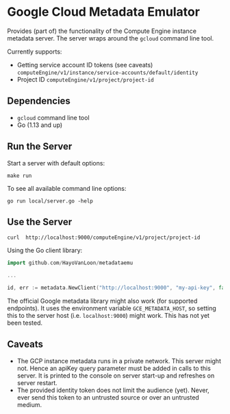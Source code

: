 # Google Cloud Metadata Emulator

Provides (part of) the functionality of the Compute Engine instance metadata
server. The server wraps around the `gcloud` command line tool.

Currently supports:

* Getting service account ID tokens (see caveats)
  `computeEngine/v1/instance/service-accounts/default/identity`
* Project ID
  `computeEngine/v1/project/project-id`


## Dependencies

* `gcloud` command line tool
* Go (1.13 and up)


## Run the Server

Start a server with default options:
```shell script
make run
```

To see all available command line options:
```shell script
go run local/server.go -help
```

## Use the Server

```shell script
curl  http://localhost:9000/computeEngine/v1/project/project-id
```

Using the Go client library:
```go
import github.com/HayoVanLoon/metadataemu

...

id, err := metadata.NewClient("http://localhost:9000", "my-api-key", false).ProjectID()
```

The official Google metadata library might also work (for supported endpoints). 
It uses the environment variable `GCE_METADATA_HOST`, so setting this to the 
server host (i.e. `localhost:9000`) might work. This has not yet been tested.


## Caveats

* The GCP instance metadata runs in a private network. This server might not. 
Hence an apiKey query parameter must be added in calls to this server. It is 
printed to the console on server start-up and refreshes on server restart.
* The provided identity token does not limit the audience (yet). Never, ever 
send this token to an untrusted source or over an untrusted medium. 
